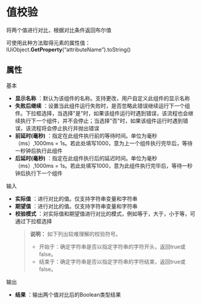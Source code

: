 # 值校验

将两个值进行对比，根据对比条件返回布尔值

可使用此种方法取得元素的属性值：IUiObject.**GetProperty**(“attributeName”).toString()



## 属性
基本
- **显示名称** ：默认为该组件的名称。支持更改，用户自定义此组件的显示名称
- **失败后继续** ：设置当此组件运行失败时，是否忽略此错误继续运行下一个组件。下拉框选择，当选择"是"时，如果该组件运行时遇到错误，该流程也会继续执行下一个组件，并不会停止；当选择"否"时，如果该组件运行时遇到错误，该流程将会停止执行并抛出错误
- **前延时(毫秒)** ：指定在此组件执行前的等待时间。单位为毫秒（ms）,1000ms = 1s。若此处填写1000，意为上一个组件执行完毕后，等待一秒钟后执行此组件
- **后延时(毫秒)** ：指定在此组件执行后的延迟时间。单位为毫秒（ms）,1000ms = 1s。若此处填写1000，意为此组件执行完毕后，等待一秒钟后执行下一个组件

输入

- **实际值** ：进行对比的值。仅支持字符串变量和字符串
- **期望值** ：进行对比的值。仅支持字符串变量和字符串
- **校验模式** ：对实际值和期望值进行对比的模式，例如等于，大于，小于等，可通过下拉框选择
    >**说明：**
    > 如下列出较难理解的校验符号。
    > - 开始于：确定字符串是否以指定字符串的字符开头，返回true或false。
    > - 结束于：确定字符串是否以指定字符串的字符结束，返回true或false。

输出

- **结果** ：输出两个值对比后的Boolean类型结果